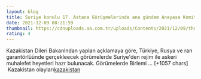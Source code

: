 ```yaml
--- 
layout: blog
title: Suriye konulu 17. Astana Görüşmelerinde ana gündem Anayasa Komitesi olacak
date: 2021-12-09 08:21:59
thumbnail: https://cdnuploads.aa.com.tr/uploads/Contents/2021/12/09/thumbs_b_c_ce4bf37a2d354741ec2c556bf7afbe6f.jpg?v=112444
rating: 4
---
```

Kazakistan Dileri Bakanlndan yaplan açklamaya göre, Türkiye, Rusya ve ran garantörlüünde gerçekleecek görümelerde Suriye'den rejim ile askeri muhalefet heyetleri hazr bulunacak.
Görümelerde Birlemi … [+1057 chars]</br>&nbsp;Kazakistan olayları<a href="https://www.dental-ilan.org/">kazakistan</a>